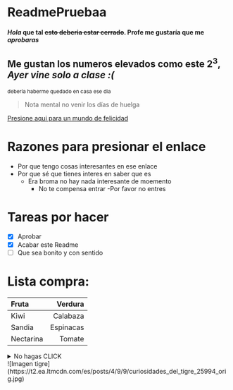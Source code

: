 # ReadmePruebaa
#### *Hola* **que tal** ~~esto deberia estar cerrado~~. **Profe me gustaría que me _aprobaras_**
## Me gustan los numeros elevados como este 2<sup>3</sup>, ***Ayer vine solo a clase :(***
<sub>debería haberme quedado en casa ese dia</sub>
>Nota mental no venir los días de huelga

[Presione aqui para un mundo de felicidad](https://github.com/NicolasRodriguezSteuerberg)
# Razones para presionar el enlace
- Por que tengo cosas interesantes en ese enlace
- Por que sé que tienes interes en saber que es
  - Era broma no hay nada interesante de moemento
    - No te compensa entrar
       -Por favor no entres
# Tareas por hacer  
- [x] Aprobar
- [x] Acabar este Readme
- [ ] Que sea bonito y con sentido
<!--Esto no deberia salir-->
# Lista compra:
| Fruta     |   Verdura |
|:----------|----------:|
| Kiwi      |  Calabaza |
| Sandia    | Espinacas |
| Nectarina |    Tomate |

<details><summary>No hagas CLICK</summary>
<p>
Te dije que no pulsaras no hay nada aquí
</p>
</details>
![Imagen tigre](https://t2.ea.ltmcdn.com/es/posts/4/9/9/curiosidades_del_tigre_25994_orig.jpg)
